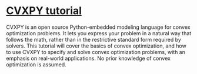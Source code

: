 # [CVXPY tutorial](https://cvxgrp.github.io/cvx_short_course/)

CVXPY is an open source Python-embedded modeling language for convex optimization problems. 
It lets you express your problem in a natural way that follows the math, 
rather than in the restrictive standard form required by solvers. 
This tutorial will cover the basics of convex optimization, 
and how to use CVXPY to specify and solve convex optimization problems, 
with an emphasis on real-world applications. 
No prior knowledge of convex optimization is assumed.

